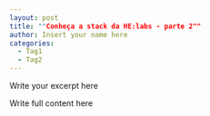 ```yaml
---
layout: post
title: ""Conheça a stack da HE:labs - parte 2""
author: Insert your name here
categories:
  - Tag1
  - Tag2
---
```


Write your excerpt here
<!--more-->
Write full content here
